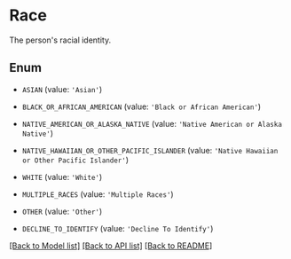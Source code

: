 # Race

The person's racial identity.

## Enum

* `ASIAN` (value: `'Asian'`)

* `BLACK_OR_AFRICAN_AMERICAN` (value: `'Black or African American'`)

* `NATIVE_AMERICAN_OR_ALASKA_NATIVE` (value: `'Native American or Alaska Native'`)

* `NATIVE_HAWAIIAN_OR_OTHER_PACIFIC_ISLANDER` (value: `'Native Hawaiian or Other Pacific Islander'`)

* `WHITE` (value: `'White'`)

* `MULTIPLE_RACES` (value: `'Multiple Races'`)

* `OTHER` (value: `'Other'`)

* `DECLINE_TO_IDENTIFY` (value: `'Decline To Identify'`)

[[Back to Model list]](../README.md#documentation-for-models) [[Back to API list]](../README.md#documentation-for-api-endpoints) [[Back to README]](../README.md)


